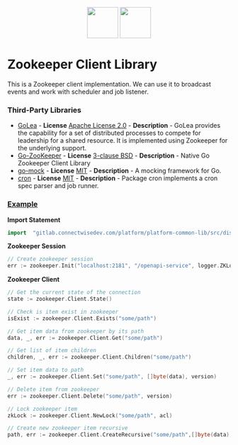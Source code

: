 <p align="center">
<img height=70px src="docs/images/continuum-logo.png">
<img height=70px src="docs/images/Go-Logo_Blue.png">
</p>

# Zookeeper Client Library

This is a Zookeeper client implementation. 
We can use it to broadcast events and work with scheduler and job listener.
### Third-Party Libraries

- [GoLea](https://github.com/Comcast/go-leaderelection) - 
**License** [Apache License 2.0](https://github.com/Comcast/go-leaderelection/blob/master/LICENSE) - 
**Description** - GoLea provides the capability for a set of distributed processes to compete for leadership for a shared resource. It is implemented using Zookeeper for the underlying support. 
- [Go-ZooKeeper](https://github.com/samuel/go-zookeeper) - 
**License** [3-clause BSD](https://github.com/samuel/go-zookeeper/blob/master/LICENSE) - 
**Description** - Native Go Zookeeper Client Library
- [go-mock](https://github.com/maraino/go-mock) - 
**License** [MIT](https://github.com/maraino/go-mock/blob/master/LICENSE) - 
**Description** - A mocking framework for Go.
- [cron](https://github.com/robfig/cron) - 
**License** [MIT](https://github.com/robfig/cron/blob/master/LICENSE) - 
**Description** - Package cron implements a cron spec parser and job runner.

### [Example](https://gitlab.connectwisedev.com/platform/platform-common-lib/tree/master/src/distributed/example/example.go)

**Import Statement**

```go
import	"gitlab.connectwisedev.com/platform/platform-common-lib/src/distributed"
```

**Zookeeper Session**

```go
// Create zookeeper session
err := zookeeper.Init("localhost:2181", "/openapi-service", logger.ZKLogger)
```

**Zookeeper Client**

```go
// Get the current state of the connection
state := zookeeper.Client.State()

// Check is item exist in zookeeper
isExist := zookeeper.Client.Exists("some/path")

// Get item data from zookeeper by its path
data, _, err := zookeeper.Client.Get("some/path")

// Get list of item children
children, _, err := zookeeper.Client.Children("some/path")

// Set item data to path
_, err := zookeeper.Client.Set("some/path", []byte(data), version)

// Delete item from zookeeper
err := zookeeper.Client.Delete("some/path", version)

// Lock zookeeper item
zkLock := zookeeper.Client.NewLock("some/path", acl)

// Create new zookeeper item recursive
path, err := zookeeper.Client.CreateRecursive("some/path",[]byte(data),flag, acl)

```